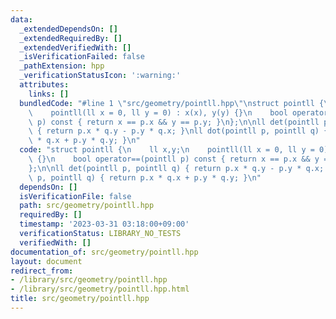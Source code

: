 ```yaml
---
data:
  _extendedDependsOn: []
  _extendedRequiredBy: []
  _extendedVerifiedWith: []
  _isVerificationFailed: false
  _pathExtension: hpp
  _verificationStatusIcon: ':warning:'
  attributes:
    links: []
  bundledCode: "#line 1 \"src/geometry/pointll.hpp\"\nstruct pointll {\n    ll x,y;\n\
    \    pointll(ll x = 0, ll y = 0) : x(x), y(y) {}\n    bool operator==(pointll\
    \ p) const { return x == p.x && y == p.y; }\n};\n\nll det(pointll p, pointll q)\
    \ { return p.x * q.y - p.y * q.x; }\nll dot(pointll p, pointll q) { return p.x\
    \ * q.x + p.y * q.y; }\n"
  code: "struct pointll {\n    ll x,y;\n    pointll(ll x = 0, ll y = 0) : x(x), y(y)\
    \ {}\n    bool operator==(pointll p) const { return x == p.x && y == p.y; }\n\
    };\n\nll det(pointll p, pointll q) { return p.x * q.y - p.y * q.x; }\nll dot(pointll\
    \ p, pointll q) { return p.x * q.x + p.y * q.y; }\n"
  dependsOn: []
  isVerificationFile: false
  path: src/geometry/pointll.hpp
  requiredBy: []
  timestamp: '2023-03-31 03:18:00+09:00'
  verificationStatus: LIBRARY_NO_TESTS
  verifiedWith: []
documentation_of: src/geometry/pointll.hpp
layout: document
redirect_from:
- /library/src/geometry/pointll.hpp
- /library/src/geometry/pointll.hpp.html
title: src/geometry/pointll.hpp
---
```

